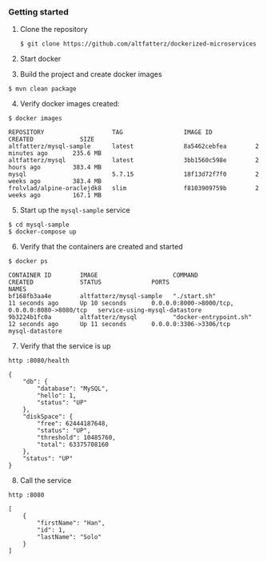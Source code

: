 ### Getting started

1. Clone the repository

   ```
   $ git clone https://github.com/altfatterz/dockerized-microservices
   ```

2. Start docker

3. Build the project and create docker images

```
$ mvn clean package
```

4. Verify docker images created:

```
$ docker images

REPOSITORY                   TAG                 IMAGE ID            CREATED             SIZE
altfatterz/mysql-sample      latest              8a5462cebfea        2 minutes ago       235.6 MB
altfatterz/mysql             latest              3bb1560c598e        2 hours ago         383.4 MB
mysql                        5.7.15              18f13d72f7f0        2 weeks ago         383.4 MB
frolvlad/alpine-oraclejdk8   slim                f8103909759b        2 weeks ago         167.1 MB
```

5. Start up the `mysql-sample` service

```
$ cd mysql-sample
$ docker-compose up
```

6. Verify that the containers are created and started

```
$ docker ps

CONTAINER ID        IMAGE                     COMMAND                  CREATED             STATUS              PORTS                                            NAMES
bf168fb3aa4e        altfatterz/mysql-sample   "./start.sh"             11 seconds ago      Up 10 seconds       0.0.0.0:8000->8000/tcp, 0.0.0.0:8080->8080/tcp   service-using-mysql-datastore
9b3224b1fc0a        altfatterz/mysql          "docker-entrypoint.sh"   12 seconds ago      Up 11 seconds       0.0.0.0:3306->3306/tcp                           mysql-datastore
```

7. Verify that the service is up

```
http :8080/health

{
    "db": {
        "database": "MySQL",
        "hello": 1,
        "status": "UP"
    },
    "diskSpace": {
        "free": 62444187648,
        "status": "UP",
        "threshold": 10485760,
        "total": 63375708160
    },
    "status": "UP"
}
```

8. Call the service

```
http :8080

[
    {
        "firstName": "Han",
        "id": 1,
        "lastName": "Solo"
    }
]
```
